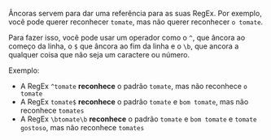 
Âncoras servem para dar uma referência para as suas RegEx. Por exemplo, você pode querer reconhecer `tomate`,
mas não querer reconhecer `o tomate`.

Para fazer isso, você pode usar um operador como o `^`, que âncora ao começo da linha, o `$` que 
âncora ao fim da linha e o `\b`, que ancora a qualquer coisa que não seja um caractere ou número.

Exemplo:
* A RegEx `^tomate` **reconhece** o padrão `tomate`, mas não reconhece `o tomate`
* A RegEx `tomate$` **reconhece** o padrão `tomate` e `bom tomate`, mas não reconhece `tomates`
* A RegEx `\btomate\b` **reconhece** o padrão `tomate` e `bom tomate` e `tomate gostoso`, mas não reconhece `tomates`
